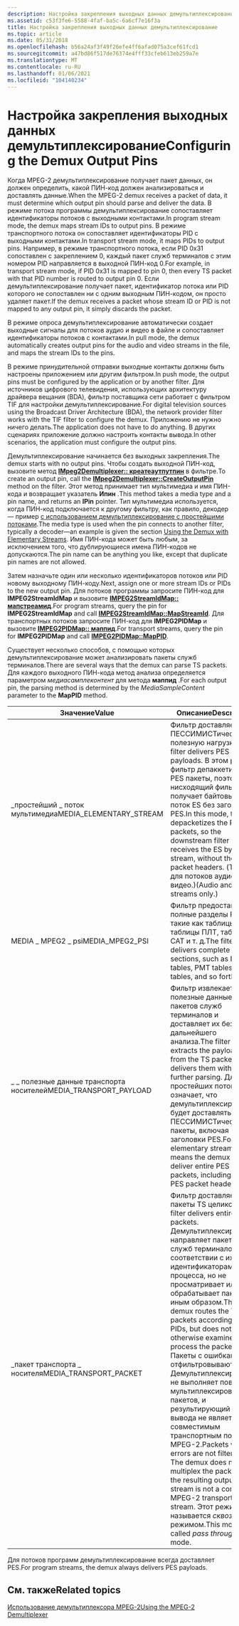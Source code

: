 ```yaml
---
description: Настройка закрепления выходных данных демультиплексирование
ms.assetid: c53f3fe6-5588-4faf-ba5c-6a6cf7e16f3a
title: Настройка закрепления выходных данных демультиплексирование
ms.topic: article
ms.date: 05/31/2018
ms.openlocfilehash: b56a24af3f49f26efe4ff6afad075a3cef61fcd1
ms.sourcegitcommit: a47bd86f517de76374e4fff33cfeb613eb259a7e
ms.translationtype: MT
ms.contentlocale: ru-RU
ms.lasthandoff: 01/06/2021
ms.locfileid: "104140234"
---
```

# <a name="configuring-the-demux-output-pins"></a><span data-ttu-id="b9375-103">Настройка закрепления выходных данных демультиплексирование</span><span class="sxs-lookup"><span data-stu-id="b9375-103">Configuring the Demux Output Pins</span></span>

<span data-ttu-id="b9375-104">Когда MPEG-2 демультиплексирование получает пакет данных, он должен определить, какой ПИН-код должен анализироваться и доставлять данные.</span><span class="sxs-lookup"><span data-stu-id="b9375-104">When the MPEG-2 demux receives a packet of data, it must determine which output pin should parse and deliver the data.</span></span> <span data-ttu-id="b9375-105">В режиме потока программы демультиплексирование сопоставляет идентификаторы потоков с выходными контактами.</span><span class="sxs-lookup"><span data-stu-id="b9375-105">In program stream mode, the demux maps stream IDs to output pins.</span></span> <span data-ttu-id="b9375-106">В режиме транспортного потока он сопоставляет идентификаторы PID с выходными контактами.</span><span class="sxs-lookup"><span data-stu-id="b9375-106">In transport stream mode, it maps PIDs to output pins.</span></span> <span data-ttu-id="b9375-107">Например, в режиме транспортного потока, если PID 0x31 сопоставлен с закреплением 0, каждый пакет служб терминалов с этим номером PID направляется в выходной ПИН-код 0.</span><span class="sxs-lookup"><span data-stu-id="b9375-107">For example, in transport stream mode, if PID 0x31 is mapped to pin 0, then every TS packet with that PID number is routed to output pin 0.</span></span> <span data-ttu-id="b9375-108">Если демультиплексирование получает пакет, идентификатор потока или PID которого не сопоставлен ни с одним выходным ПИН-кодом, он просто удаляет пакет.</span><span class="sxs-lookup"><span data-stu-id="b9375-108">If the demux receives a packet whose stream ID or PID is not mapped to any output pin, it simply discards the packet.</span></span>

<span data-ttu-id="b9375-109">В режиме опроса демультиплексирование автоматически создает выходные сигналы для потоков аудио и видео в файле и сопоставляет идентификаторы потоков с контактами.</span><span class="sxs-lookup"><span data-stu-id="b9375-109">In pull mode, the demux automatically creates output pins for the audio and video streams in the file, and maps the stream IDs to the pins.</span></span>

<span data-ttu-id="b9375-110">В режиме принудительной отправки выходные контакты должны быть настроены приложением или другим фильтром.</span><span class="sxs-lookup"><span data-stu-id="b9375-110">In push mode, the output pins must be configured by the application or by another filter.</span></span> <span data-ttu-id="b9375-111">Для источников цифрового телевидения, использующих архитектуру драйвера вещания (BDA), фильтр поставщика сети работает с фильтром TIF для настройки демультиплексирование.</span><span class="sxs-lookup"><span data-stu-id="b9375-111">For digital television sources using the Broadcast Driver Architecture (BDA), the network provider filter works with the TIF filter to configure the demux.</span></span> <span data-ttu-id="b9375-112">Приложению не нужно ничего делать.</span><span class="sxs-lookup"><span data-stu-id="b9375-112">The application does not have to do anything.</span></span> <span data-ttu-id="b9375-113">В других сценариях приложение должно настроить контакты вывода.</span><span class="sxs-lookup"><span data-stu-id="b9375-113">In other scenarios, the application must configure the output pins.</span></span>

<span data-ttu-id="b9375-114">Демультиплексирование начинается без выходных закрепления.</span><span class="sxs-lookup"><span data-stu-id="b9375-114">The demux starts with no output pins.</span></span> <span data-ttu-id="b9375-115">Чтобы создать выходной ПИН-код, вызовите метод [**IMpeg2Demultiplexer:: креатеаутпутпин**](/windows/desktop/api/Strmif/nf-strmif-impeg2demultiplexer-createoutputpin) в фильтре.</span><span class="sxs-lookup"><span data-stu-id="b9375-115">To create an output pin, call the [**IMpeg2Demultiplexer::CreateOutputPin**](/windows/desktop/api/Strmif/nf-strmif-impeg2demultiplexer-createoutputpin) method on the filter.</span></span> <span data-ttu-id="b9375-116">Этот метод принимает тип мультимедиа и имя ПИН-кода и возвращает указатель **Ипин** .</span><span class="sxs-lookup"><span data-stu-id="b9375-116">This method takes a media type and a pin name, and returns an **IPin** pointer.</span></span> <span data-ttu-id="b9375-117">Тип мультимедиа используется, когда ПИН-код подключается к другому фильтру, как правило, декодер — пример [с использованием демультиплексирование с простейшими потоками](using-the-demux-with-elementary-streams.md).</span><span class="sxs-lookup"><span data-stu-id="b9375-117">The media type is used when the pin connects to another filter, typically a decoder—an example is given the section [Using the Demux with Elementary Streams](using-the-demux-with-elementary-streams.md).</span></span> <span data-ttu-id="b9375-118">Имя ПИН-кода может быть любым, за исключением того, что дублирующиеся имена ПИН-кодов не допускаются.</span><span class="sxs-lookup"><span data-stu-id="b9375-118">The pin name can be anything you like, except that duplicate pin names are not allowed.</span></span>

<span data-ttu-id="b9375-119">Затем назначьте один или несколько идентификаторов потоков или PID новому выходному ПИН-коду.</span><span class="sxs-lookup"><span data-stu-id="b9375-119">Next, assign one or more stream IDs or PIDs to the new output pin.</span></span> <span data-ttu-id="b9375-120">Для потоков программы запросите ПИН-код для **IMPEG2StreamIdMap** и вызовите [**IMPEG2StreamIdMap:: мапстреамид**](/windows/desktop/api/Strmif/nf-strmif-impeg2streamidmap-mapstreamid).</span><span class="sxs-lookup"><span data-stu-id="b9375-120">For program streams, query the pin for **IMPEG2StreamIdMap** and call [**IMPEG2StreamIdMap::MapStreamId**](/windows/desktop/api/Strmif/nf-strmif-impeg2streamidmap-mapstreamid).</span></span> <span data-ttu-id="b9375-121">Для транспортных потоков запросите ПИН-код для **IMPEG2PIDMap** и вызовите [**IMPEG2PIDMap:: маппид**](/previous-versions/windows/desktop/api/Bdaiface/nf-bdaiface-impeg2pidmap-mappid).</span><span class="sxs-lookup"><span data-stu-id="b9375-121">For transport streams, query the pin for **IMPEG2PIDMap** and call [**IMPEG2PIDMap::MapPID**](/previous-versions/windows/desktop/api/Bdaiface/nf-bdaiface-impeg2pidmap-mappid).</span></span>

<span data-ttu-id="b9375-122">Существует несколько способов, с помощью которых демультиплексирование может анализировать пакеты служб терминалов.</span><span class="sxs-lookup"><span data-stu-id="b9375-122">There are several ways that the demux can parse TS packets.</span></span> <span data-ttu-id="b9375-123">Для каждого выходного ПИН-кода метод анализа определяется параметром *медиасамплеконтент* для метода **маппид** .</span><span class="sxs-lookup"><span data-stu-id="b9375-123">For each output pin, the parsing method is determined by the *MediaSampleContent* parameter to the **MapPID** method.</span></span>



| <span data-ttu-id="b9375-124">Значение</span><span class="sxs-lookup"><span data-stu-id="b9375-124">Value</span></span>                     | <span data-ttu-id="b9375-125">Описание</span><span class="sxs-lookup"><span data-stu-id="b9375-125">Description</span></span>                                                                                                                                                                                                                                                                                                                                                        |
|---------------------------|--------------------------------------------------------------------------------------------------------------------------------------------------------------------------------------------------------------------------------------------------------------------------------------------------------------------------------------------------------------------|
| <span data-ttu-id="b9375-126">\_простейший \_ поток мультимедиа</span><span class="sxs-lookup"><span data-stu-id="b9375-126">MEDIA\_ELEMENTARY\_STREAM</span></span> | <span data-ttu-id="b9375-127">Фильтр доставляет ПЕССИМИСТическую полезную нагрузку.</span><span class="sxs-lookup"><span data-stu-id="b9375-127">The filter delivers PES payloads.</span></span> <span data-ttu-id="b9375-128">В этом режиме фильтр депаккетизес PES пакеты, поэтому нисходящий фильтр получает байтовый поток ES без заголовков PES.</span><span class="sxs-lookup"><span data-stu-id="b9375-128">In this mode, the filter depacketizes the PES packets, so the downstream filter receives the ES byte stream, without the PES packet headers.</span></span> <span data-ttu-id="b9375-129">(Только для потоков аудио и видео.)</span><span class="sxs-lookup"><span data-stu-id="b9375-129">(Audio and video streams only.)</span></span>                                                                                                                                                     |
| <span data-ttu-id="b9375-130">MEDIA \_ MPEG2 \_ psi</span><span class="sxs-lookup"><span data-stu-id="b9375-130">MEDIA\_MPEG2\_PSI</span></span>         | <span data-ttu-id="b9375-131">Фильтр предоставляет полные разделы PSI, такие как таблицы PAT, таблицы ПЛТ, таблицы CAT и т. д.</span><span class="sxs-lookup"><span data-stu-id="b9375-131">The filter delivers complete PSI sections, such as PAT tables, PMT tables, CAT tables, and so forth.</span></span>                                                                                                                                                                                                                                                               |
| <span data-ttu-id="b9375-132">\_ \_ полезные данные транспорта носителей</span><span class="sxs-lookup"><span data-stu-id="b9375-132">MEDIA\_TRANSPORT\_PAYLOAD</span></span> | <span data-ttu-id="b9375-133">Фильтр извлекает полезные данные из пакетов служб терминалов и доставляет их без дальнейшего анализа.</span><span class="sxs-lookup"><span data-stu-id="b9375-133">The filter extracts the payloads from the TS packets and delivers them without further parsing.</span></span> <span data-ttu-id="b9375-134">Для простейших потоков это означает, что демультиплексирование будет доставлять все ПЕССИМИСТические пакеты, включая заголовки PES.</span><span class="sxs-lookup"><span data-stu-id="b9375-134">For elementary streams, this means the demux will deliver entire PES packets, including the PES packet headers.</span></span>                                                                                                                                                    |
| <span data-ttu-id="b9375-135">\_пакет транспорта \_ носителя</span><span class="sxs-lookup"><span data-stu-id="b9375-135">MEDIA\_TRANSPORT\_PACKET</span></span>  | <span data-ttu-id="b9375-136">Фильтр доставляет пакеты TS целиком.</span><span class="sxs-lookup"><span data-stu-id="b9375-136">The filter delivers entire TS packets.</span></span> <span data-ttu-id="b9375-137">Демультиплексирование направляет пакеты служб терминалов в соответствии с их идентификаторами процесса, но не просматривает или не обрабатывает пакеты иным образом.</span><span class="sxs-lookup"><span data-stu-id="b9375-137">The demux routes the TS packets according to their PIDs, but does not otherwise examine or process the packets.</span></span> <span data-ttu-id="b9375-138">Пакеты с ошибками не отфильтровываются. Демультиплексирование не выполняет повторное мультиплексирование пакетов, и результирующий поток вывода не является совместимым транспортным потоком MPEG-2.</span><span class="sxs-lookup"><span data-stu-id="b9375-138">Packets with errors are not filtered out. The demux does not re-multiplex the packets, and the resulting output stream is not a compliant MPEG-2 transport stream.</span></span> <span data-ttu-id="b9375-139">Этот режим называется *сквозным* режимом.</span><span class="sxs-lookup"><span data-stu-id="b9375-139">This mode is called *pass through* mode.</span></span> |



 

<span data-ttu-id="b9375-140">Для потоков программ демультиплексирование всегда доставляет PES.</span><span class="sxs-lookup"><span data-stu-id="b9375-140">For program streams, the demux always delivers PES payloads.</span></span>

## <a name="related-topics"></a><span data-ttu-id="b9375-141">См. также</span><span class="sxs-lookup"><span data-stu-id="b9375-141">Related topics</span></span>

<dl> <dt>

[<span data-ttu-id="b9375-142">Использование демультиплексора MPEG-2</span><span class="sxs-lookup"><span data-stu-id="b9375-142">Using the MPEG-2 Demultiplexer</span></span>](using-the-mpeg-2-demultiplexer.md)
</dt> </dl>

 

 



